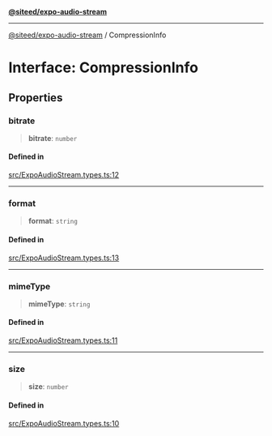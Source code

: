 [**@siteed/expo-audio-stream**](../README.md)

***

[@siteed/expo-audio-stream](../README.md) / CompressionInfo

# Interface: CompressionInfo

## Properties

### bitrate

> **bitrate**: `number`

#### Defined in

[src/ExpoAudioStream.types.ts:12](https://github.com/deeeed/expo-audio-stream/blob/ef77da1abb65e9e4bd17e0ef69fab0a3f6843e73/packages/expo-audio-stream/src/ExpoAudioStream.types.ts#L12)

***

### format

> **format**: `string`

#### Defined in

[src/ExpoAudioStream.types.ts:13](https://github.com/deeeed/expo-audio-stream/blob/ef77da1abb65e9e4bd17e0ef69fab0a3f6843e73/packages/expo-audio-stream/src/ExpoAudioStream.types.ts#L13)

***

### mimeType

> **mimeType**: `string`

#### Defined in

[src/ExpoAudioStream.types.ts:11](https://github.com/deeeed/expo-audio-stream/blob/ef77da1abb65e9e4bd17e0ef69fab0a3f6843e73/packages/expo-audio-stream/src/ExpoAudioStream.types.ts#L11)

***

### size

> **size**: `number`

#### Defined in

[src/ExpoAudioStream.types.ts:10](https://github.com/deeeed/expo-audio-stream/blob/ef77da1abb65e9e4bd17e0ef69fab0a3f6843e73/packages/expo-audio-stream/src/ExpoAudioStream.types.ts#L10)
